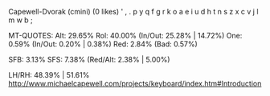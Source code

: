 Capewell-Dvorak (cmini) (0 likes)
  ' , . p y  q f g r k
  o a e i u  d h t n s
  z x c v j  l m w b ;

MT-QUOTES:
  Alt: 29.65%
  Rol: 40.00%   (In/Out: 25.28% | 14.72%)
  One:  0.59%   (In/Out:  0.20% |  0.38%)
  Red:  2.84%   (Bad:     0.57%)

  SFB: 3.13%
  SFS: 7.38%    (Red/Alt: 2.38% | 5.00%)

  LH/RH: 48.39% | 51.61%
  http://www.michaelcapewell.com/projects/keyboard/index.htm#Introduction
  
